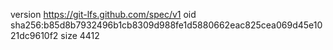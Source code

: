 version https://git-lfs.github.com/spec/v1
oid sha256:b85d8b7932496b1cb8309d988fe1d5880662eac825cea069d45e1021dc9610f2
size 4412
